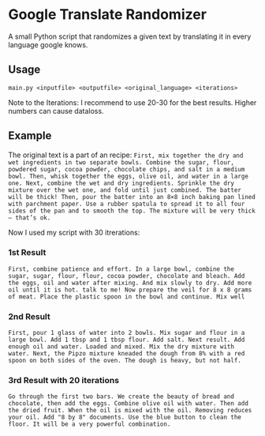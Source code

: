 # Google Translate Randomizer

A small Python script that randomizes a given text by translating it in every language google knows.

## Usage

```main.py <inputfile> <outputfile> <original_language> <iterations>```

Note to the Iterations: I recommend to use 20-30 for the best results. Higher numbers can cause dataloss.

## Example

The original text is a part of an recipe: ```First, mix together the dry and wet ingredients in two separate bowls. Combine the sugar, flour, powdered sugar, cocoa powder, chocolate chips, and salt in a medium bowl. Then, whisk together the eggs, olive oil, and water in a large one.
Next, combine the wet and dry ingredients. Sprinkle the dry mixture over the wet one, and fold until just combined. The batter will be thick!
Then, pour the batter into an 8×8 inch baking pan lined with parchment paper. Use a rubber spatula to spread it to all four sides of the pan and to smooth the top. The mixture will be very thick – that’s ok.```

Now I used my script with 30 itrerations:

### 1st Result

```First, combine patience and effort. In a large bowl, combine the sugar, sugar, flour, flour, cocoa powder, chocolate and bleach. Add the eggs, oil and water after mixing. And mix slowly to dry. Add more oil until it is hot. talk to me! Now prepare the veil for 8 x 8 grams of meat. Place the plastic spoon in the bowl and continue. Mix well ```

### 2nd Result

```First, pour 1 glass of water into 2 bowls. Mix sugar and flour in a large bowl. Add 1 tbsp and 1 tbsp flour. Add salt. Next result. Add enough oil and water. Loaded and mixed. Mix the dry mixture with water. Next, the Pipzo mixture kneaded the dough from 8% with a red spoon on both sides of the oven. The dough is heavy, but not half. ```

### 3rd Result with 20 iterations

```Go through the first two bars. We create the beauty of bread and chocolate, then add the eggs. Combine olive oil with water. Then add the dried fruit. When the oil is mixed with the oil. Removing reduces your oil. Add "8 by 8" documents. Use the blue button to clean the floor. It will be a very powerful combination. ```
